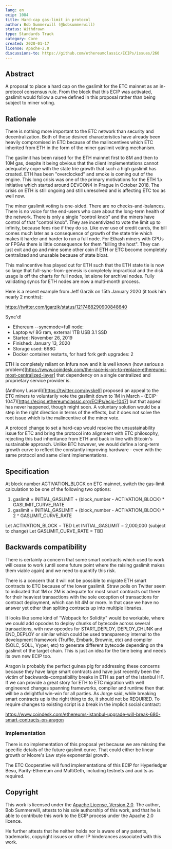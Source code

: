 ```yaml
---
lang: en
ecip: 1084
title: Hard-cap gas-limit in protocol
author: Bob Summerwill (@bobsummerwill)
status: Withdrawn
type: Standards Track
category: Core
created: 2020-01-17
license: Apache-2.0
discussions-to: https://github.com/ethereumclassic/ECIPs/issues/260
---
```


## Abstract

A proposal to place a hard cap on the gaslimit for the ETC mainnet as an in-protocol
consensus rule. From the block that this ECIP was activated, gaslimit would follow a
curve defined in this proposal rather than being subject to miner voting.

## Rationale

There is nothing more important to the ETC network than security and decentralization.
Both of those desired characteristics have already been heavily compromised in ETC
because of the malincentives which ETC inherited from ETH in the form of the miner
gaslimit voting mechanism.

The gaslimit has been raised for the ETH mainnet first to 8M and then to 10M gas,
despite it being obvious that the client implementations cannot adequately cope with
the state trie growth that such a high gaslimit has created.  ETH has been
"overclocked" and smoke is coming out of the engine.  This long crisis was one of the
primary motivations for the ETH 1.x initiative which started around DEVCON4 in Prague
in October 2018.  The crisis on ETH is still ongoing and still unresolved and is
affecting ETC too as well now.

The miner gaslimit voting is one-sided.  There are no checks-and-balances.  There is no voice
for the end-users who care about the long-term health of the network.  There is only
a single "control knob" and the miners have control of that "control knob".  They are
incentivized to vote the limit up to infinity, because fees rise if they do so.
Like over use of credit cards, the bill comes much later as a consequence of growth of the state
trie which makes it harder and harder to run a full node.  For Ethash miners with
GPUs or FPGAs there is little consequence for them "killing the host".  They can just
exit and go and mine some other coin if ETH or ETC become completely centralized and
unusable because of state bloat.

This malincentive has played out for ETH such that the ETH state tie is now so large
that full-sync-from-genesis is completely impractical and the disk usage is off the
charts for full nodes, let alone for archival nodes.  Fully validating syncs for
ETH nodes are now a multi-month process.

Here is a recent example from Jeff Garzik on 15th January 2020 (it took him nearly 2 months):

https://twitter.com/jgarzik/status/1217488290900848640

Sync'd!

- Ethereum --syncmode=full node:
- Laptop w/ 8G ram, external 1TB USB 3.1 SSD
- Started: November 26, 2019
- Finished: January 13, 2020
- Storage used: 668G
- Docker container restarts, for hard fork geth upgrades: 2

ETH is completely reliant on Infura now and it is well known
(how serious a problem)[https://www.coindesk.com/the-race-is-on-to-replace-ethereums-most-centralized-layer]
that dependency on a single centralized and proprietary service provider is.

(Anthony Lusardi)[https://twitter.com/pyskell] proposed an appeal to the ETC miners to
voluntarily vote the gaslimit down to 1M in March - (ECIP-1047)[https://ecips.ethereumclassic.org/ECIPs/ecip-1047]
but that appeal has never happened, though might soon.  A voluntary solution would
be a step in the right direction in terms of the effects, but it does not solve the
root issue which is the malincentive of the miner vote.

A protocol change to set a hard-cap would resolve the unsustainability issue for
ETC and bring the protocol into alignment with ETC philosophy, rejecting this bad
inheritance from ETH and back in line with Bitcoin's sustainable approach.
Unlike BTC however, we would define a long-term growth curve to reflect the
constantly improving hardware - even with the same protocol and same client
implementations.


## Specification

At block number ACTIVATION_BLOCK on ETC mainnet, switch the gas-limit calculation
to be one of the following two options:

1. gaslimit = INITIAL_GASLIMIT + (block_number - ACTIVATION_BLOCK) * GASLIMIT_CURVE_RATE
2. gaslimit = INITIAL_GASLIMIT + (block_number - ACTIVATION_BLOCK) * 2 ^ GASLIMIT_CURVE_RATE

Let ACTIVATION_BLOCK = TBD
Let INITIAL_GASLIMIT = 2,000,000 (subject to change)
Let GASLIMIT_CURVE_RATE = TBD


## Backwards compatibility

There is certainly a concern that some smart contracts which used to work will cease
to work (until some future point where the raising gaslimit makes them viable again)
and we need to quantify this risk.

There is a concern that it will not be possible to migrate ETH smart contracts to ETC
because of the lower gaslimit.  Straw polls on Twitter seem to indicated that 1M or 2M
is adequate for most smart contracts out there for their heaviest transactions with the
sole exception of transactions for contract deployment, which can hit 4M or more.  In
that case we have no answer yet other than spliting contracts up into multiple libraries.

It looks like some kind of "Webpack for Solidity" would be workable, where we could add
opcodes to deploy chunks of bytecode across several transactions, with new opcodes for
START_DEPLOY, DEPLOY_CHUNK and END_DEPLOY or similar which could be used transparency
internal to the development framework (Truffle, Embark, Brownie, etc) and
compiler (SOLC, SOLL, Vyper, etc) to generate different bytecode depending on the
gaslimit of the target chain.   This is just an idea for the time being and needs its
own new ECIP too.

Aragon is probably the perfect guinea pig for addressing these concerns because they have
large smart contracts and have just recently been the victim of backwards-compatibility
breaks in ETH as part of the Istanbul HF.  If we can provide a great story for ETH to ETC
migration with well engineered changes spanning frameworks, compiler and runtime then
that will be a delightful win-win for all parties.  As Jorge said, while breaking smart
contracts up is the right thing to do, it should not be REQUIRED.  To require changes
to existing script is a break in the implicit social contract:

https://www.coindesk.com/ethereums-istanbul-upgrade-will-break-680-smart-contracts-on-aragon


### Implementation

There is no implementation of this proposal yet because we are missing the specific details
of the future gaslimit curve.  That could either be linear growth or Moore's Law style
exponential growth.

The ETC Cooperative will fund implementations of this ECIP for Hyperledger Besu,
Parity-Ethereum and MultiGeth, including testnets and audits as required.


## Copyright

This work is licensed under the [Apache License, Version 2.0](https://www.apache.org/licenses/LICENSE-2.0).  The author, Bob Summerwill, attests to his sole authorship of this work, and that he is able to contribute this work to the ECIP process under the Apache 2.0 licence.

He further attests that he neither holds nor is aware of any patents, trademarks, copyright issues or other IP hinderances associated with this work.

